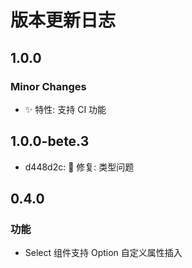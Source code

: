 # 版本更新日志

## 1.0.0

### Minor Changes

- ✨ 特性: 支持 CI 功能

## 1.0.0-bete.3

- d448d2c: 🔨 修复: 类型问题

## 0.4.0

### 功能

- Select 组件支持 Option 自定义属性插入
